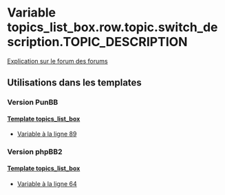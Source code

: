 # Variable topics_list_box.row.topic.switch_description.TOPIC_DESCRIPTION
[Explication sur le forum des forums](http://forum.forumactif.com/t294113-listing-des-variables#topics_list_box.row.topic.switch_description.TOPIC_DESCRIPTION)

## Utilisations dans les templates

### Version PunBB

#### [Template topics_list_box](punbb/topics_list_box.md)
* [Variable à la ligne 89](../punbb/topics_list_box.tpl#L89)

### Version phpBB2

#### [Template topics_list_box](subsilver/topics_list_box.md)
* [Variable à la ligne 64](../subsilver/topics_list_box.tpl#L64)